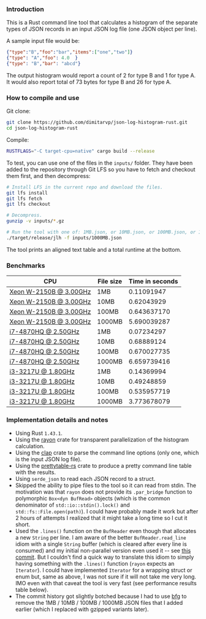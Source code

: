 ### Introduction

This is a Rust command line tool that calculates a histogram of the separate types of JSON records in an input JSON log file (one JSON object per line).

A sample input file would be:

```json
{"type":"B","foo":"bar","items":["one","two"]}
{"type": "A","foo": 4.0  }
{"type": "B","bar": "abcd"}
```

The output histogram would report a count of 2 for type B and 1 for type A. It would also report total of 73 bytes for type B and 26 for type A.

### How to compile and use

Git clone:
```sh
git clone https://github.com/dimitarvp/json-log-histogram-rust.git
cd json-log-histogram-rust
```

Compile:
```sh
RUSTFLAGS="-C target-cpu=native" cargo build --release
```

To test, you can use one of the files in the `inputs/` folder. They have been added to the repository through Git LFS so you have to fetch and checkout them first, and then decompress:
```sh
# Install LFS in the current repo and download the files.
git lfs install
git lfs fetch
git lfs checkout

# Decompress.
gunzip -v inputs/*.gz

# Run the tool with one of: 1MB.json, or 10MB.json, or 100MB.json, or 1000MB.json
./target/release/jlh -f inputs/1000MB.json
```

The tool prints an aligned text table and a total runtime at the bottom.

### Benchmarks

|CPU|File size|Time in seconds|
|-|-|-|
|[Xeon W-2150B @ 3.00GHz](http://www.cpu-world.com/CPUs/Xeon_W/Intel-Xeon%20W%20W-2150B.html)|1MB|0.11091947|
|[Xeon W-2150B @ 3.00GHz](http://www.cpu-world.com/CPUs/Xeon_W/Intel-Xeon%20W%20W-2150B.html)|10MB|0.62043929|
|[Xeon W-2150B @ 3.00GHz](http://www.cpu-world.com/CPUs/Xeon_W/Intel-Xeon%20W%20W-2150B.html)|100MB|0.643637170|
|[Xeon W-2150B @ 3.00GHz](http://www.cpu-world.com/CPUs/Xeon_W/Intel-Xeon%20W%20W-2150B.html)|1000MB|5.690039287|
|[i7-4870HQ @ 2.50GHz](http://www.cpu-world.com/CPUs/Core_i7/Intel-Core%20i7-4870HQ%20Mobile%20processor.html)|1MB|0.07234297|
|[i7-4870HQ @ 2.50GHz](http://www.cpu-world.com/CPUs/Core_i7/Intel-Core%20i7-4870HQ%20Mobile%20processor.html)|10MB|0.68889124|
|[i7-4870HQ @ 2.50GHz](http://www.cpu-world.com/CPUs/Core_i7/Intel-Core%20i7-4870HQ%20Mobile%20processor.html)|100MB|0.670027735|
|[i7-4870HQ @ 2.50GHz](http://www.cpu-world.com/CPUs/Core_i7/Intel-Core%20i7-4870HQ%20Mobile%20processor.html)|1000MB|6.659739416|
|[i3-3217U @ 1.80GHz](http://www.cpu-world.com/CPUs/Core_i3/Intel-Core%20i3-3217U%20Mobile%20processor.html)|1MB|0.14369994|
|[i3-3217U @ 1.80GHz](http://www.cpu-world.com/CPUs/Core_i3/Intel-Core%20i3-3217U%20Mobile%20processor.html)|10MB|0.49248859|
|[i3-3217U @ 1.80GHz](http://www.cpu-world.com/CPUs/Core_i3/Intel-Core%20i3-3217U%20Mobile%20processor.html)|100MB|0.535957719|
|[i3-3217U @ 1.80GHz](http://www.cpu-world.com/CPUs/Core_i3/Intel-Core%20i3-3217U%20Mobile%20processor.html)|1000MB|3.773678079|

### Implementation details and notes

- Using Rust `1.43.1`.
- Using the [rayon](https://crates.io/crates/rayon) crate for transparent parallelization of the histogram calculation.
- Using the [clap](https://crates.io/crates/clap) crate to parse the command line options (only one, which is the input JSON log file).
- Using the [prettytable-rs](https://crates.io/crates/prettytable-rs) crate to produce a pretty command line table with the results.
- Using `serde_json` to read each JSON record to a struct.
- Skipped the ability to pipe files to the tool so it can read from stdin. The motivation was that `rayon` does not provide its `.par_bridge` function to polymorphic `Box<dyn BufRead>` objects (which is the common denominator of `std::io::stdin().lock()` and `std::fs::File.open(path)`). I could have probably made it work but after 2 hours of attempts I realized that it might take a long time so I cut it short.
- Used the `.lines()` function on the `BufReader` even though that allocates a new `String` per line. I am aware of the better `BufReader.read_line` idiom with a single `String` buffer (which is cleared after every line is consumed) and my initial non-parallel version even used it -- see [this commit](https://github.com/dimitarvp/json-log-histogram-rust/commit/28a7190c8783ff94825159145a0abdc983add433). But I couldn't find a quick way to translate this idiom to simply having something with the `.lines()` function (`rayon` expects an `Iterator`). I could have implemented `Iterator` for a wrapping struct or enum but, same as above, I was not sure if it will not take me very long. IMO even with that caveat the tool is very fast (see performance results table below).
- The commit history got slightly botched because I had to use [bfg](https://rtyley.github.io/bfg-repo-cleaner/) to remove the 1MB / 10MB / 100MB / 1000MB JSON files that I added earlier (which I replaced with gzipped variants later).
